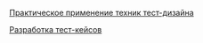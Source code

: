 [Практическое применение техник тест-дизайна](https://docs.google.com/spreadsheets/d/18dQzGfAnBI-m2wYDPy3HjgYiX8vQq9p3Ql67dC5kEqs/edit?usp=sharing)


[Разработка тест-кейсов](https://docs.google.com/spreadsheets/d/1ixGRLZHAQKWY5VfAyC9u1nXBqs_3y8Ij7W7bWq8fVPw/edit?usp=sharing)
